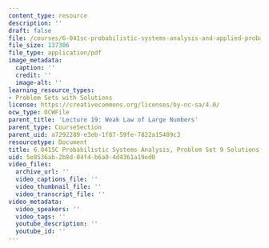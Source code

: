 ```yaml
---
content_type: resource
description: ''
draft: false
file: /courses/6-041sc-probabilistic-systems-analysis-and-applied-probability-fall-2013/5e8536ab2b8d04f4b6a94d4361a19ed0_MIT6_041SCF13_assn09_sol.pdf
file_size: 137306
file_type: application/pdf
image_metadata:
  caption: ''
  credit: ''
  image-alt: ''
learning_resource_types:
- Problem Sets with Solutions
license: https://creativecommons.org/licenses/by-nc-sa/4.0/
ocw_type: OCWFile
parent_title: 'Lecture 19: Weak Law of Large Numbers'
parent_type: CourseSection
parent_uid: a7292289-e3eb-1f87-59fe-7822a15409c3
resourcetype: Document
title: 6.041SC Probabilistic Systems Analysis, Problem Set 9 Solutions
uid: 5e8536ab-2b8d-04f4-b6a9-4d4361a19ed0
video_files:
  archive_url: ''
  video_captions_file: ''
  video_thumbnail_file: ''
  video_transcript_file: ''
video_metadata:
  video_speakers: ''
  video_tags: ''
  youtube_description: ''
  youtube_id: ''
---
```

